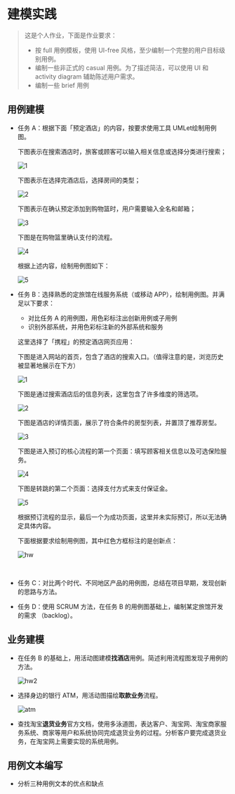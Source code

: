 # 建模实践

> 这是个人作业，下面是作业要求：
>
> - 按 full 用例模板，使用 UI-free 风格，至少编制一个完整的用户目标级别用例。
> - 编制一些非正式的 casual 用例。为了描述简洁，可以使用 UI 和 activity diagram 辅助陈述用户需求。
> - 编制一些 brief 用例



## 用例建模

- 任务 A：根据下面「预定酒店」的内容，按要求使用工具 UMLet绘制用例图。 

  下图表示在搜索酒店时，旅客或顾客可以输入相关信息或选择分类进行搜索；

  ![1](./images/Reserve%20Hotel/1.png)

  下图表示在选择完酒店后，选择房间的类型；

  ![2](./images/Reserve%20Hotel/2.png)

  下图表示在确认预定添加到购物篮时，用户需要输入全名和邮箱；

  ![3](./images/Reserve%20Hotel/3.png)

  下图是在购物篮里确认支付的流程。

  ![4](./images/Reserve%20Hotel/4.png)

  根据上述内容，绘制用例图如下：

  ![5](./images/Reserve%20Hotel/hw.png)

- 任务 B：选择熟悉的定旅馆在线服务系统（或移动 APP），绘制用例图。并满足以下要求：

  - 对比任务 A 的用例图，用色彩标注出创新用例或子用例
  - 识别外部系统，并用色彩标注新的外部系统和服务

  这里选择了「携程」的预定酒店网页应用：

  下图是进入网站的首页，包含了酒店的搜索入口。（值得注意的是，浏览历史被显著地展示在下方）

  ![1](./images/Ctrip/1.png)

  下图是通过搜索酒店后的信息列表，这里包含了许多维度的筛选项。

  ![2](./images/Ctrip/2.png)

  下图是酒店的详情页面，展示了符合条件的房型列表，并置顶了推荐房型。

  ![3](./images/Ctrip/3.png)

  下图是进入预订的核心流程的第一个页面：填写顾客相关信息以及可选保险服务。

  ![4](./images/Ctrip/4.png)

  下图是转跳的第二个页面：选择支付方式来支付保证金。

  ![5](./images/Ctrip/5.png)

  根据预订流程的显示，最后一个为成功页面，这里并未实际预订，所以无法确定具体内容。

  下面根据要求绘制用例图，其中红色方框标注的是创新点：

  ![hw](./images/Ctrip/hw.png)

  ​

- 任务 C：对比两个时代、不同地区产品的用例图，总结在项目早期，发现创新的思路与方法。

- 任务 D：使用 SCRUM 方法，在任务 B 的用例图基础上，编制某定旅馆开发的需求 （backlog）。





## 业务建模

- 在任务 B 的基础上，用活动图建模**找酒店**用例。简述利用流程图发现子用例的方法。

  ![hw2](./images/Ctrip/hw2.png)

- 选择身边的银行 ATM，用活动图描绘**取款业务**流程。

  ![atm](./images/ATM/hw.png)

- 查找淘宝**退货业务**官方文档，使用多泳道图，表达客户、淘宝网、淘宝商家服务系统、商家等用户和系统协同完成退货业务的过程。分析客户要完成退货业务，在淘宝网上需要实现的系统用例。



## 用例文本编写

- 分析三种用例文本的优点和缺点